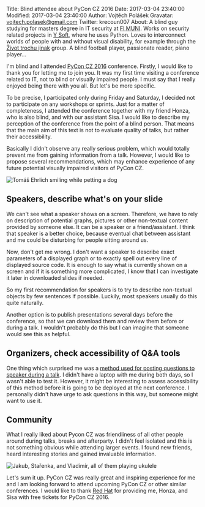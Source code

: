 Title: Blind attendee about PyCon CZ 2016
Date: 2017-03-04 23:40:00
Modified: 2017-03-04 23:40:00
Author: Vojtěch Polášek
Gravatar: vojtech.polasek@gmail.com
Twitter: krecoun007
About: A blind guy studying for masters degree in IT security at [FI MUNI](https://www.fi.muni.cz/). Works on security related projects in [Y Soft](https://www.ysoft.com/cs), where he uses Python. Loves to interconnect worlds of people with and without visual disability, for example through the [Život trochu jinak](http://zivotjinak.cz) group. A blind football player, passionate reader, piano player...


I'm blind and I attended [PyCon CZ 2016](https://cz.pycon.org/2016/) conference. Firstly, I would like to thank you for letting me to join you. It was my first time visiting a conference related to IT, not to blind or visually impaired people. I must say that I really enjoyed being there with you all. But let's be more specific.

To be precise, I participated only during Friday and Saturday, I decided not to participate on any workshops or sprints. Just for a matter of completeness, I attended the conference together with my friend Honza, who is also blind, and with our assistant Sísa. I would like to describe my perception of the conference from the point of a blind person. That means that the main aim of this text is not to evaluate quality of talks, but rather their accessibility.

Basically I didn't observe any really serious problem, which would totally prevent me from gaining information from a talk. However, I would like to propose several recommendations, which may enhance experience of any future potential visually impaired visitors of PyCon CZ.

![Tomáš Ehrlich smiling while petting a dog]({filename}/images/pycon2016cz-105.jpg)

## Speakers, describe what's on your slide

We can't see what a speaker shows on a screen. Therefore, we have to rely on description of potential graphs, pictures or other non-textual content provided by someone else. It can be a speaker or a friend/assistant. I think that speaker is a better choice, because eventual chat between assistant and me could be disturbing for people sitting around us.

Now, don't get me wrong. I don't want a speaker to describe exact parameters of a displayed graph or to exactly spell out every line of displayed source code. It is enough to say what is currently shown on a screen and if it is something more complicated, I know that I can investigate it later in downloaded slides if needed.

So my first recommendation for speakers is to try to describe non-textual objects by few sentences if possible. Luckily, most speakers usually do this quite naturally.

Another option is to publish presentations several days before the conference, so that we can download them and review them before or during a talk. I wouldn't probably do this but I can imagine that someone would see this as helpful.

## Organizers, check accessibility of Q&A tools

One thing which surprised me was a [method used for posting questions to speaker during a talk](https://www.sli.do/). I didn't have a laptop with me during both days, so I wasn't able to test it. However, it might be interesting to assess accessibility of this method before it is going to be deployed at the next conference. I personally didn't have urge to ask questions in this way, but someone might want to use it.

## Community

What I really liked about Pycon CZ was friendliness of all other people around during talks, breaks and afterparty. I didn't feel isolated and this is not something obvious while attending larger events. I found new friends, heard interesting stories and gained invaluable information.

![Jakub, Stařenka, and Vladimír, all of them playing ukulele]({filename}/images/pycon2016cz-147.jpg)

Let's sum it up. PyCon CZ was really great and inspiring experience for me and I am looking forward to attend upcoming PyCon CZ or other similar conferences. I would like to thank [Red Hat](https://www.redhat.com/) for providing me, Honza, and Sísa with free tickets for PyCon CZ 2016.
